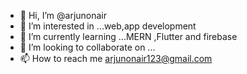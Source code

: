 - 👋 Hi, I’m @arjunonair
- 👀 I’m interested in ...web,app development
- 🌱 I’m currently learning ...MERN ,Flutter and firebase
- 💞️ I’m looking to collaborate on ...
- 📫 How to reach me arjunonair123@gmail.com

<!---
arjunonair/arjunonair is a ✨ special ✨ repository because its `README.md` (this file) appears on your GitHub profile.
You can click the Preview link to take a look at your changes.
--->
